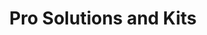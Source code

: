 ---
title: Pro Solutions and Kits
description: Ready-to-use professional devices to boost your productivity.
businessUnit: pro
---